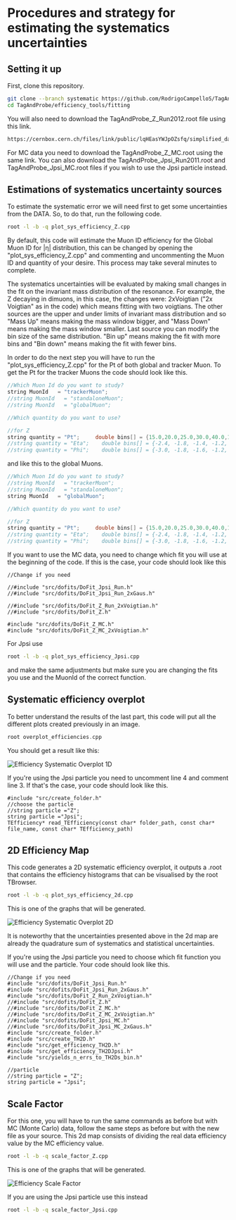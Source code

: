 # Procedures and strategy for estimating the systematics uncertainties

## Setting it up

First, clone this repository.

```sh
git clone --branch systematic https://github.com/RodrigoCampelloS/TagAndProbe.git
cd TagAndProbe/efficiency_tools/fitting
```

You will also need to download the TagAndProbe_Z_Run2012.root file using this link.

```sh
https://cernbox.cern.ch/files/link/public/lqHEasYWJpOZsfq/simplified_datasets_for_fitting_method?items-per-page=100&view-mode=resource-table&tiles-size=1
```

For MC data you need to download the TagAndProbe_Z_MC.root using the same link. You can also download the TagAndProbe_Jpsi_Run2011.root and TagAndProbe_Jpsi_MC.root files if you wish to use the Jpsi particle instead.

## Estimations of systematics uncertainty sources

To estimate the systematic error we will need first to get some uncertainties from the DATA. So, to do that, run the following code.

```sh
root -l -b -q plot_sys_efficiency_Z.cpp
```

By default, this code will estimate the Muon ID efficiency for the Global Muon ID for |η| distribution, this can be changed by opening the "plot_sys_efficiency_Z.cpp" and commenting and uncommenting the Muon ID and quantity of your desire. This process may take several minutes to complete.

The systematics uncertainties will be evaluated by making small changes in the fit on the invariant mass distribution of the resonance. For example, the Z decaying in dimuons, in this case, the changes were: 2xVoigtian ("2x Voigtian" as in the code) which means fitting with two voigtians. The other sources are the upper and under limits of invariant mass distribution and so "Mass Up" means making the mass window bigger, and "Mass Down" means making the mass window smaller. Last source you can modify the bin size of the same distribution. "Bin up" means making the fit with more bins and "Bin down" means making the fit with fewer bins.

In order to do the next step you will have to run the "plot_sys_efficiency_Z.cpp" for the Pt of both global and tracker Muon. To get the Pt for the tracker Muons the code should look like this.

```cpp
//Which Muon Id do you want to study?
string MuonId   = "trackerMuon";
//string MuonId   = "standaloneMuon";
//string MuonId   = "globalMuon";

//Which quantity do you want to use?

//for Z
string quantity = "Pt";     double bins[] = {15.0,20.0,25.0,30.0,40.0,120.0};
//string quantity = "Eta";    double bins[] = {-2.4, -1.8, -1.4, -1.2, -1.0, -0.8, -0.5, -0.2, 0, 0.2, 0.5, 0.8, 1.0, 1.2, 1.4, 1.8, 2.4};
//string quantity = "Phi";    double bins[] = {-3.0, -1.8, -1.6, -1.2, -1.0, -0.7, -0.4, -0.2, 0, 0.2, 0.4, 0.7, 1.0, 1.2, 1.6, 1.8, 3.0};

```

and like this to the global Muons.

```cpp
//Which Muon Id do you want to study?
//string MuonId   = "trackerMuon";
//string MuonId   = "standaloneMuon";
string MuonId   = "globalMuon";

//Which quantity do you want to use?

//for Z
string quantity = "Pt";     double bins[] = {15.0,20.0,25.0,30.0,40.0,120.0};
//string quantity = "Eta";    double bins[] = {-2.4, -1.8, -1.4, -1.2, -1.0, -0.8, -0.5, -0.2, 0, 0.2, 0.5, 0.8, 1.0, 1.2, 1.4, 1.8, 2.4};
//string quantity = "Phi";    double bins[] = {-3.0, -1.8, -1.6, -1.2, -1.0, -0.7, -0.4, -0.2, 0, 0.2, 0.4, 0.7, 1.0, 1.2, 1.6, 1.8, 3.0};

```

If you want to use the MC data, you need to change which fit you will use at the beginning of the code. If this is the case, your code should look like this

```
//Change if you need

//#include "src/dofits/DoFit_Jpsi_Run.h"
//#include "src/dofits/DoFit_Jpsi_Run_2xGaus.h"

//#include "src/dofits/DoFit_Z_Run_2xVoigtian.h"
//#include "src/dofits/DoFit_Z.h"

#include "src/dofits/DoFit_Z_MC.h"
#include "src/dofits/DoFit_Z_MC_2xVoigtian.h"
```

For Jpsi use

```sh
root -l -b -q plot_sys_efficiency_Jpsi.cpp
```

and make the same adjustments but make sure you are changing the fits you use and the MuonId of the correct function.

## Systematic efficiency overplot

To better understand the results of the last part, this code will put all the different plots created previously in an image.

```cpp
root overplot_efficiencies.cpp
```

You should get a result like this:

![Efficiency Systematic Overplot 1D](../../../../images/analysis/selection/idefficiencystudy/tutorial/05/Z-Sys_Efficiency_overplot1d.png)

If you're using the Jpsi particle you need to uncomment line 4 and comment line 3. If that's the case, your code should look like this.

```
#include "src/create_folder.h"
//choose the particle
//string particle ="Z";
string particle ="Jpsi";
TEfficiency* read_TEfficiency(const char* folder_path, const char* file_name, const char* TEfficiency_path)
```

## 2D Efficiency Map

This code generates a 2D systematic efficiency overplot, it outputs a .root that contains the efficiency histograms that can be visualised by the root TBrowser.

```sh
root -l -b -q plot_sys_efficiency_2d.cpp
```

This is one of the graphs that will be generated.

![Efficiency Systematic Overplot 2D](../../../../images/analysis/selection/idefficiencystudy/tutorial/05/Z-Sys_Efficiency_overplot2d.png)

It is noteworthy that the uncertainties presented above in the 2d map are already the quadrature sum of systematics and statistical uncertainties.

If you're using the Jpsi particle you need to choose which fit function you will use and the particle. Your code should look like this.

```
//Change if you need
#include "src/dofits/DoFit_Jpsi_Run.h"
#include "src/dofits/DoFit_Jpsi_Run_2xGaus.h"
#include "src/dofits/DoFit_Z_Run_2xVoigtian.h"
//#include "src/dofits/DoFit_Z.h"
//#include "src/dofits/DoFit_Z_MC.h"
//#include "src/dofits/DoFit_Z_MC_2xVoigtian.h"
//#include "src/dofits/DoFit_Jpsi_MC.h"
//#include "src/dofits/DoFit_Jpsi_MC_2xGaus.h"
#include "src/create_folder.h"
#include "src/create_TH2D.h"
#include "src/get_efficiency_TH2D.h"
#include "src/get_efficiency_TH2DJpsi.h"
#include "src/yields_n_errs_to_TH2Ds_bin.h"

//particle
//string particle = "Z";
string particle = "Jpsi";
```

## Scale Factor

For this one, you will have to run the same commands as before but with MC (Monte Carlo) data, follow the same steps as before but with the new file as your source. This 2d map consists of dividing the real data efficiency value by the MC efficiency value.

```sh
root -l -b -q scale_factor_Z.cpp
```

This is one of the graphs that will be generated.

![Efficiency Scale Factor](../../../../images/analysis/selection/idefficiencystudy/tutorial/05/Z-Sys_Efficiency_Scale_Factor.png)

If you are using the Jpsi particle use this instead

```sh
root -l -b -q scale_factor_Jpsi.cpp
```
